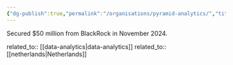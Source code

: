 ```yaml
---
{"dg-publish":true,"permalink":"/organisations/pyramid-analytics/","title":"Pyramid Analytics"}
---
```



Secured $50 million from BlackRock in November 2024.

related_to:: [[data-analytics\|data-analytics]]
related_to:: [[netherlands\|Netherlands]]
